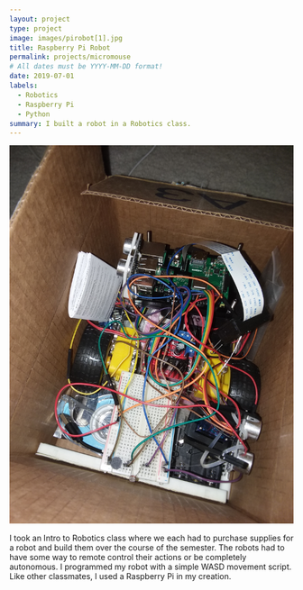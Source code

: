 ```yaml
---
layout: project
type: project
image: images/pirobot[1].jpg
title: Raspberry Pi Robot
permalink: projects/micromouse
# All dates must be YYYY-MM-DD format!
date: 2019-07-01
labels:
  - Robotics
  - Raspberry Pi
  - Python
summary: I built a robot in a Robotics class.
---
```


<div class="ui small rounded images">
  <img class="ui image" src="../images/pirobot[1].jpg">
  
</div>

I took an Intro to Robotics class where we each had to purchase supplies for a robot and build them over the course of the semester. The robots had to have some way to remote control their actions or be completely autonomous. I programmed my robot with a simple WASD movement script. Like other classmates, I used a Raspberry Pi in my creation.






